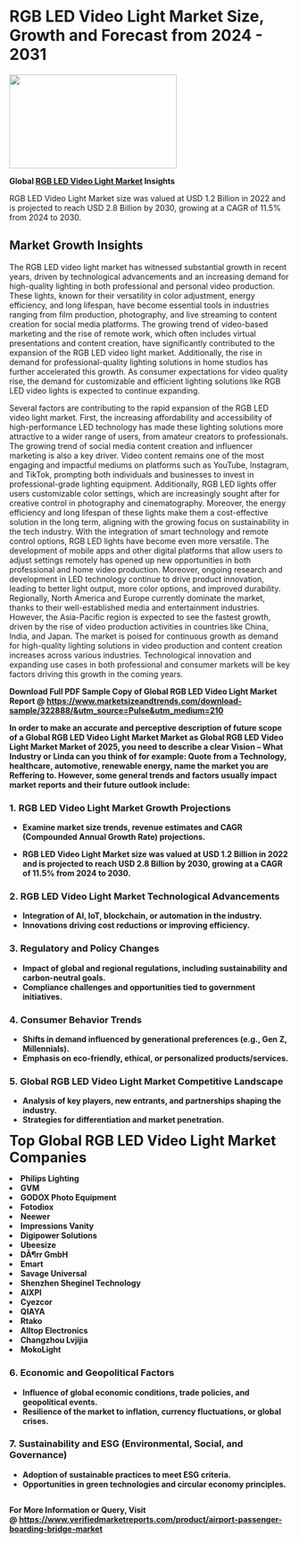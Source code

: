 <H1>RGB LED Video Light Market Size, Growth and Forecast from 2024 - 2031</H1><img class="aligncenter size-medium wp-image-584254" src="https://thirdeyenews.in/wp-content/uploads/2024/09/Global-Market-Research-300x168.jpeg" alt="" width="300" height="168" /><p><strong>Global&nbsp;<a href="https://www.marketsizeandtrends.com/download-sample/322888/&amp;utm_source=Pulse&amp;utm_medium=210">RGB LED Video Light Market</a> Insights</strong></p><p>RGB LED Video Light Market size was valued at USD 1.2 Billion in 2022 and is projected to reach USD 2.8 Billion by 2030, growing at a CAGR of 11.5% from 2024 to 2030.</p><p><h2>Market Growth Insights</h2> <p>The RGB LED video light market has witnessed substantial growth in recent years, driven by technological advancements and an increasing demand for high-quality lighting in both professional and personal video production. These lights, known for their versatility in color adjustment, energy efficiency, and long lifespan, have become essential tools in industries ranging from film production, photography, and live streaming to content creation for social media platforms. The growing trend of video-based marketing and the rise of remote work, which often includes virtual presentations and content creation, have significantly contributed to the expansion of the RGB LED video light market. Additionally, the rise in demand for professional-quality lighting solutions in home studios has further accelerated this growth. As consumer expectations for video quality rise, the demand for customizable and efficient lighting solutions like RGB LED video lights is expected to continue expanding.</p> <p><strong></strong></p> <p>Several factors are contributing to the rapid expansion of the RGB LED video light market. First, the increasing affordability and accessibility of high-performance LED technology has made these lighting solutions more attractive to a wider range of users, from amateur creators to professionals. The growing trend of social media content creation and influencer marketing is also a key driver. Video content remains one of the most engaging and impactful mediums on platforms such as YouTube, Instagram, and TikTok, prompting both individuals and businesses to invest in professional-grade lighting equipment. Additionally, RGB LED lights offer users customizable color settings, which are increasingly sought after for creative control in photography and cinematography. Moreover, the energy efficiency and long lifespan of these lights make them a cost-effective solution in the long term, aligning with the growing focus on sustainability in the tech industry. With the integration of smart technology and remote control options, RGB LED lights have become even more versatile. The development of mobile apps and other digital platforms that allow users to adjust settings remotely has opened up new opportunities in both professional and home video production. Moreover, ongoing research and development in LED technology continue to drive product innovation, leading to better light output, more color options, and improved durability. Regionally, North America and Europe currently dominate the market, thanks to their well-established media and entertainment industries. However, the Asia-Pacific region is expected to see the fastest growth, driven by the rise of video production activities in countries like China, India, and Japan. The market is poised for continuous growth as demand for high-quality lighting solutions in video production and content creation increases across various industries. Technological innovation and expanding use cases in both professional and consumer markets will be key factors driving this growth in the coming years.</p> <p><strong></p><p><span class=""><strong>Download Full PDF Sample Copy of Global RGB LED Video Light Market Report</strong> @ <a href="https://www.marketsizeandtrends.com/download-sample/322888/&amp;utm_source=Pulse&amp;utm_medium=210" target="_blank">https://www.marketsizeandtrends.com/download-sample/322888/&amp;utm_source=Pulse&amp;utm_medium=210</a></span></p><p>In order to make an accurate and perceptive description of future scope of a Global&nbsp;RGB LED Video Light Market Market as Global&nbsp;RGB LED Video Light Market Market of 2025, you need to describe a clear Vision &ndash; What Industry or Linda can you think of for example: Quote from a Technology, healthcare, automotive, renewable energy, name the market you are Reffering to. However, some general trends and factors usually impact market reports and their future outlook include:</p><h3>1.&nbsp;<strong>RGB LED Video Light Market Growth Projections</strong></h3><ul><li>Examine market size trends, revenue estimates and CAGR (Compounded Annual Growth Rate) projections.</li><li><p>RGB LED Video Light Market size was valued at USD 1.2 Billion in 2022 and is projected to reach USD 2.8 Billion by 2030, growing at a CAGR of 11.5% from 2024 to 2030.</p></li></ul><h3>2.&nbsp;<strong>RGB LED Video Light Market Technological Advancements</strong></h3><ul><li>Integration of AI, IoT, blockchain, or automation in the industry.</li><li>Innovations driving cost reductions or improving efficiency.</li></ul><h3>3.&nbsp;<strong>Regulatory and Policy Changes</strong></h3><ul><li>Impact of global and regional regulations, including sustainability and carbon-neutral goals.</li><li>Compliance challenges and opportunities tied to government initiatives.</li></ul><h3>4.&nbsp;<strong>Consumer Behavior Trends</strong></h3><ul><li>Shifts in demand influenced by generational preferences (e.g., Gen Z, Millennials).</li><li>Emphasis on eco-friendly, ethical, or personalized products/services.</li></ul><h3>5.&nbsp;<strong>Global RGB LED Video Light Market Competitive Landscape</strong></h3><ul><li>Analysis of key players, new entrants, and partnerships shaping the industry.</li><li>Strategies for differentiation and market penetration.</li></ul><p data-pm-slice="1 1 []"><span style="color: inherit; font-family: inherit; font-size: 25px;">Top Global RGB LED Video Light Market Companies</span></p><div class="" data-test-id=""><p><li>Philips Lighting</li><li> GVM</li><li> GODOX Photo Equipment</li><li> Fotodiox</li><li> Neewer</li><li> Impressions Vanity</li><li> Digipower Solutions</li><li> Ubeesize</li><li> DÃ¶rr GmbH</li><li> Emart</li><li> Savage Universal</li><li> Shenzhen Sheginel Technology</li><li> AIXPI</li><li> Cyezcor</li><li> QIAYA</li><li> Rtako</li><li> Alltop Electronics</li><li> Changzhou Lvjijia</li><li> MokoLight</li></p></div><h3>6.&nbsp;<strong>Economic and Geopolitical Factors</strong></h3><ul><li>Influence of global economic conditions, trade policies, and geopolitical events.</li><li>Resilience of the market to inflation, currency fluctuations, or global crises.</li></ul><h3>7.&nbsp;<strong>Sustainability and ESG (Environmental, Social, and Governance)</strong></h3><ul><li>Adoption of sustainable practices to meet ESG criteria.</li><li>Opportunities in green technologies and circular economy principles.</li></ul><h2><strong style="font-size: 14px;">For More Information or Query, Visit @&nbsp;</strong><a style="background-color: #ffffff; font-size: 14px;" href="https://www.marketsizeandtrends.com/report/rgb-led-video-light-market/" target="_blank">https://www.verifiedmarketreports.com/product/airport-passenger-boarding-bridge-market</a></h2>
